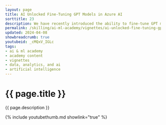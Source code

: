 ```yaml
---
layout: page
title: AI Unlocked Fine-Tuning GPT Models in Azure AI
sorttitle: 23
description: We have recently introduced the ability to fine-tune GPT models in Azure AI, and many open-source models are also fine-tunable. In this session, Lucy Rak discusses the benefits that fine-tuning brings, the drawbacks of it, and when you should consider using it. We will also dive into the fine-tuning workflow and the economics of fine-tuning.
permalink: /skilling/ai-ml-academy/vignettes/ai-unlocked-fine-tuning-gpt
updated: 2024-04-08
showbreadcrumb: true
youtubeid: _cMQxV_IGLc
tags: 
- ai & ml academy
- academy content
- vignettes
- data, analytics, and ai
- artificial intelligence
---
```


# {{ page.title }}

{{ page.description }}

{% include youtubethumb.md showlink="true" %}
